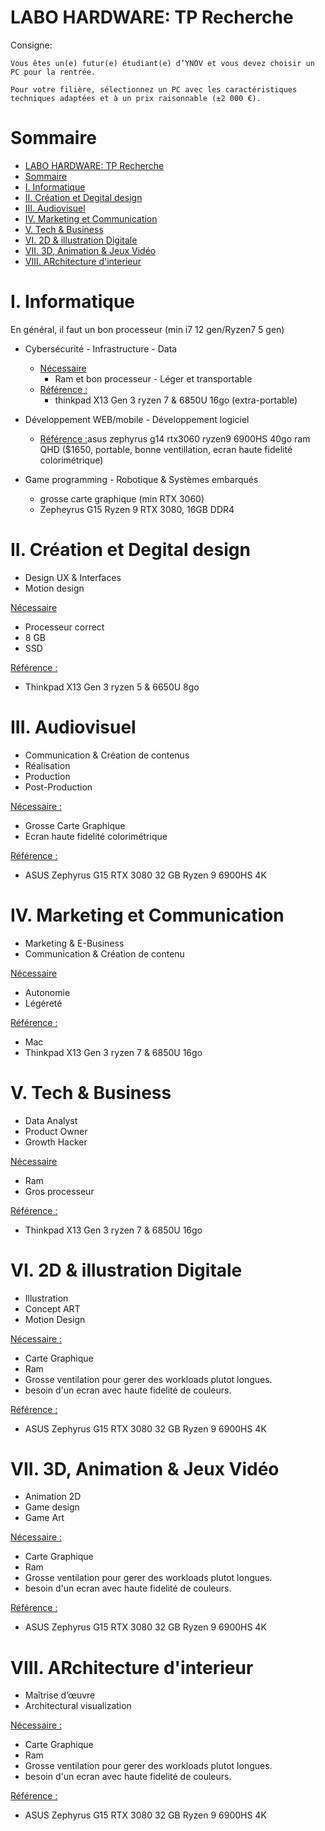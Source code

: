 # LABO HARDWARE: TP Recherche

Consigne:
```
Vous êtes un(e) futur(e) étudiant(e) d’YNOV et vous devez choisir un PC pour la rentrée.

Pour votre filière, sélectionnez un PC avec les caractéristiques techniques adaptées et à un prix raisonnable (±2 000 €).
```

# Sommaire
- [LABO HARDWARE: TP Recherche](#labo-hardware-tp-recherche)
- [Sommaire](#sommaire)
- [I. Informatique](#i-informatique)
- [II. Création et Degital design](#ii-création-et-degital-design)
- [III. Audiovisuel](#iii-audiovisuel)
- [IV. Marketing et Communication](#iv-marketing-et-communication)
- [V. Tech & Business](#v-tech--business)
- [VI. 2D & illustration Digitale](#vi-2d--illustration-digitale)
- [VII. 3D, Animation & Jeux Vidéo](#vii-3d-animation--jeux-vidéo)
- [VIII. ARchitecture d'interieur](#viii-architecture-dinterieur)

# I. Informatique


En général, il faut un bon processeur (min i7 12 gen/Ryzen7 5 gen) 

- Cybersécurité - Infrastructure - Data
  - <u>Nécessaire </u> 
    - Ram et bon processeur - Léger et transportable
  - <u>Référence :</u>
    - thinkpad X13 Gen 3 ryzen 7 & 6850U 16go (extra-portable)

- Développement WEB/mobile - Développement logiciel
  - <u>Référence :</u>asus zephyrus g14 rtx3060 ryzen9 6900HS 40go ram QHD ($1650, portable, bonne ventillation, ecran haute fidelité colorimétrique)

- Game programming - Robotique & Systèmes embarqués
  - grosse carte graphique (min RTX 3060)
  - Zepheyrus G15 Ryzen 9 RTX 3080, 16GB DDR4


# II. Création et Degital design

- Design UX & Interfaces
- Motion design


<u>Nécessaire </u>
  -  Processeur correct
  -  8 GB
  -  SSD

<u>Référence :</u>
  -  Thinkpad X13 Gen 3 ryzen 5 & 6650U 8go

# III. Audiovisuel

- Communication & Création de contenus 
- Réalisation
- Production
- Post-Production
  
<u> Nécessaire :</u>
  - Grosse Carte Graphique
  - Ecran haute fidelité colorimétrique

<u> Référence :</u>
  - ASUS Zephyrus G15 RTX 3080 32 GB Ryzen 9 6900HS 4K

# IV. Marketing et Communication

- Marketing & E-Business
- Communication & Création de contenu

<u> Nécessaire </u>
  - Autonomie
  - Légéreté

<u>Référence :</u>
  - Mac
  - Thinkpad X13 Gen 3 ryzen 7 & 6850U 16go

# V. Tech & Business

- Data Analyst
- Product Owner
- Growth Hacker

<u>Nécessaire </u>
  - Ram
  - Gros processeur

<u>Référence :</u>
  - Thinkpad X13 Gen 3 ryzen 7 & 6850U 16go

# VI. 2D & illustration Digitale

- Illustration
- Concept ART
- Motion Design

<u> Nécessaire :</u>
  - Carte Graphique
  - Ram
  - Grosse ventilation pour gerer des workloads plutot longues. 
  - besoin d'un ecran avec haute fidelité de couleurs.

<u> Référence :</u>
  - ASUS Zephyrus G15 RTX 3080 32 GB Ryzen 9 6900HS 4K


# VII. 3D, Animation & Jeux Vidéo

- Animation 2D
- Game design
- Game Art

<u> Nécessaire :</u>
  - Carte Graphique
  - Ram
  - Grosse ventilation pour gerer des workloads plutot longues. 
  - besoin d'un ecran avec haute fidelité de couleurs.

<u> Référence :</u>
  - ASUS Zephyrus G15 RTX 3080 32 GB Ryzen 9 6900HS 4K

# VIII. ARchitecture d'interieur

- Maîtrise d’œuvre
- Architectural visualization

<u> Nécessaire :</u>
  - Carte Graphique
  - Ram
  - Grosse ventilation pour gerer des workloads plutot longues. 
  - besoin d'un ecran avec haute fidelité de couleurs.

<u> Référence :</u>
  - ASUS Zephyrus G15 RTX 3080 32 GB Ryzen 9 6900HS 4K
